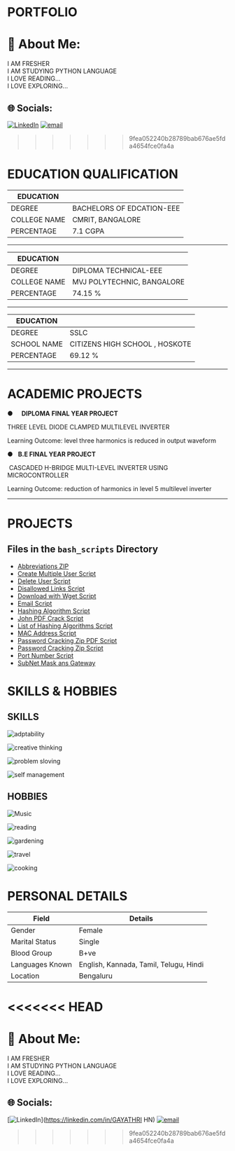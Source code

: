 # PORTFOLIO

# 💫 About Me:
I AM FRESHER<br>I AM STUDYING PYTHON LANGUAGE<br>I LOVE READING...<br>I LOVE EXPLORING...


## 🌐 Socials:
[![LinkedIn](https://img.shields.io/badge/LinkedIn-%230077B5.svg?logo=linkedin&logoColor=white)](https://www.linkedin.com/in/gayathri-hn-751533362/) 
[![email](https://img.shields.io/badge/Email-D14836?logo=gmail&logoColor=white)](mailto:solarrays1@proton.me) 

>>>>>>> 9fea052240b28789bab676ae5fda4654fce0fa4a
# EDUCATION QUALIFICATION


| EDUCATION |  |
| ---- | ---- |
| DEGREE | BACHELORS OF EDCATION-EEE |
| COLLEGE NAME | CMRIT, BANGALORE |
| PERCENTAGE | 7.1 CGPA |

---

| EDUCATION |  |
| ---- | ---- |
| DEGREE | DIPLOMA TECHNICAL-EEE |
| COLLEGE NAME | MVJ POLYTECHNIC, BANGALORE |
| PERCENTAGE | 74.15 % |

---

| EDUCATION   |                                 |
| ----------- | ------------------------------- |
| DEGREE      | SSLC                            |
| SCHOOL NAME | CITIZENS HIGH SCHOOL , HOSKOTE |
| PERCENTAGE  | 69.12 %                         |

----
# ACADEMIC PROJECTS


●     **DIPLOMA** **FINAL YEAR PROJECT**

THREE LEVEL DIODE CLAMPED MULTILEVEL INVERTER

Learning Outcome: level three harmonics is reduced in output waveform

●   **B.E FINAL YEAR PROJECT**

 CASCADED H-BRIDGE MULTI-LEVEL INVERTER USING MICROCONTROLLER

 Learning Outcome: reduction of harmonics in level 5 multilevel inverter

---

# PROJECTS

## Files in the `bash_scripts` Directory

- [Abbreviations ZIP](projects/bash_scripts/abbreviations.zip)
- [Create Multiple User Script](projects/bash_scripts/create_multiple_user.sh)
- [Delete User Script](projects/bash_scripts/deluser.sh)
- [Disallowed Links Script](projects/bash_scripts/disallowed_links.sh)
- [Download with Wget Script](projects/bash_scripts/download_wget.sh)
- [Email Script](projects/bash_scripts/email.sh)
- [Hashing Algorithm Script](projects/bash_scripts/hashing_algorithum.sh)
- [John PDF Crack Script](projects/bash_scripts/john_pdf_crack.sh)
- [List of Hashing Algorithms Script](projects/bash_scripts/list_of_hashing_algorithum.sh)
- [MAC Address Script](projects/bash_scripts/mac_address.sh)
- [Password Cracking Zip PDF Script](projects/bash_scripts/passwd_crking_zip_pdf.sh)
- [Password Cracking Zip Script](projects/bash_scripts/passwd_crking_zip.sh)
- [Port Number Script](projects/bash_scripts/port_number.sh)
- [SubNet Mask ans Gateway](projects/bash_scripts/SUBNET_MASK&GATEWAY.md)

# SKILLS & HOBBIES

## SKILLS

![adptability](images/adptability.png)

![creative thinking](images/creative_thinking.png)

![problem sloving](images/problem_sloving.png)

![self management](images/self_management.png)



## HOBBIES

![Music](images/music.jpg)

![reading](images/reading.jpg)

![gardening](images/gardening.jpg)

![travel](images/traveling.jpg)

![cooking](images/cooking.jpg)


# PERSONAL DETAILS

| **Field**          | **Details**                                |
|--------------------|--------------------------------------------|
| Gender             | Female                                     |
| Marital Status     | Single                                     |
| Blood Group        | B+ve                                       |
| Languages Known    | English, Kannada, Tamil, Telugu, Hindi     |
| Location           | Bengaluru                                  |

<<<<<<< HEAD
=======
# 💫 About Me:
I AM FRESHER<br>I AM STUDYING PYTHON LANGUAGE<br>I LOVE READING...<br>I LOVE EXPLORING...


## 🌐 Socials:
[![LinkedIn](https://img.shields.io/badge/LinkedIn-%230077B5.svg?logo=linkedin&logoColor=white)](https://linkedin.com/in/GAYATHRI HN) [![email](https://img.shields.io/badge/Email-D14836?logo=gmail&logoColor=white)](mailto:solarrays1@proton.me) 


<!-- Proudly created with GPRM ( https://gprm.itsvg.in ) -->

>>>>>>> 9fea052240b28789bab676ae5fda4654fce0fa4a